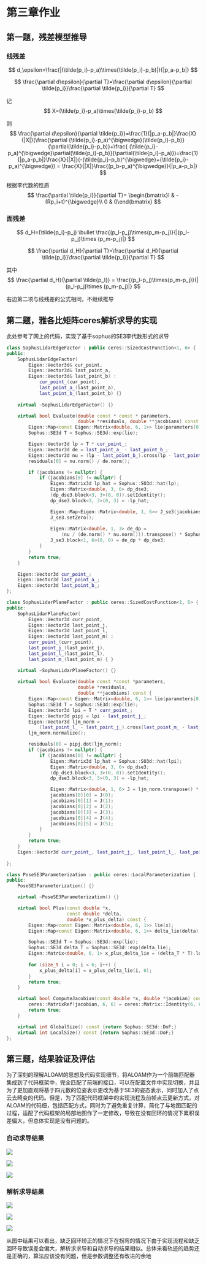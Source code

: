 # 第三章作业

## 第一题，残差模型推导

### 线残差

$$
d_\epsilon=\frac{|(\tilde{p_i}-p_a)\times(\tilde{p_i}-p_b)|}{|p_a-p_b|}
$$

$$
\frac{\partial d\epsilon}{\partial T}=\frac{\partial d\epsilon}{\partial \tilde{p_i}}\frac{\partial \tilde{p_i}}{\partial T}
$$

记
$$
X=(\tilde{p_i}-p_a)\times(\tilde{p_i}-p_b)
$$


则
$$
\frac{\partial d\epsilon}{\partial \tilde{p_i}}=\frac{1}{|p_a-p_b|}\frac{X}{|X|}(\frac{\partial (\tilde{p_i}-p_a)^{\bigwedge}(\tilde{p_i}-p_b)}{\partial(\tilde{p_i}-p_b)}+\frac{ (\tilde{p_i}-p_a)^{\bigwedge}\partial(\tilde{p_i}-p_b)}{\partial(\tilde{p_i}-p_a)})=\frac{1}{|p_a-p_b|}\frac{X}{|X|}(-(\tilde{p_i}-p_b)^{\bigwedge}+(\tilde{p_i}-p_a)^{\bigwedge}) = \frac{X}{|X|}\frac{(p_b-p_a)^{\bigwedge}}{|p_a-p_b|}
$$


根据李代数的性质
$$
\frac{\partial \tilde{p_i}}{\partial T}= \begin{bmatrix}I & -(Rp_i+t)^{\bigwedge}\\ 0 & 0\end{bmatrix}
$$

### 面残差

$$
d_H=(\tilde{p_i}-p_j) \bullet \frac{(p_l-p_j)\times(p_m-p_j)}{|(p_l-p_j)\times (p_m-p_j)|}
$$

$$
\frac{\partial d_H}{\partial T}=\frac{\partial d_H}{\partial \tilde{p_i}}\frac{\partial \tilde{p_i}}{\partial T}
$$

其中
$$
\frac{\partial d_H}{\partial \tilde{p_I}} = \frac{(p_l-p_j)\times(p_m-p_j)}{|(p_l-p_j)\times (p_m-p_j)|}
$$


右边第二项与线残差的公式相同，不继续推导

## 第二题，雅各比矩阵ceres解析求导的实现

此处参考了网上的代码，实现了基于sophus的SE3李代数形式的求导



```cpp
class SophusLidarEdgeFactor : public ceres::SizedCostFunction<1, 6> {
public:
    SophusLidarEdgeFactor(
        Eigen::Vector3d& cur_point, 
        Eigen::Vector3d& last_point_a, 
        Eigen::Vector3d& last_point_b) : 
            cur_point_(cur_point), 
    		last_point_a_(last_point_a), 
    		last_point_b_(last_point_b) {}
    
    virtual ~SophusLidarEdgeFactor() {}

    virtual bool Evaluate(double const * const * parameters, 
                          double *residuals, double **jacobians) const {
        Eigen::Map<const Eigen::Matrix<double, 6, 1>> lie(parameters[0]);
        Sophus::SE3d T = Sophus::SE3d::exp(lie);

        Eigen::Vector3d lp = T * cur_point_;
        Eigen::Vector3d de = last_point_a_ - last_point_b_;
        Eigen::Vector3d nu = (lp - last_point_b_).cross(lp - last_point_a_);
        residuals[0] = nu.norm() / de.norm();

        if (jacobians != nullptr) {
            if (jacobians[0] != nullptr) {
                Eigen::Matrix3d lp_hat = Sophus::SO3d::hat(lp);
                Eigen::Matrix<double, 3, 6> dp_dse3;
                (dp_dse3.block<3, 3>(0, 0)).setIdentity();
                dp_dse3.block<3, 3>(0, 3) = -lp_hat;

                Eigen::Map<Eigen::Matrix<double, 1, 6>> J_se3(jacobians[0]);
                J_se3.setZero();
                
                Eigen::Matrix<double, 1, 3> de_dp = 
                    (nu / (de.norm() * nu.norm())).transpose() * Sophus::SO3d::hat(de);
                J_se3.block<1, 6>(0, 0) = de_dp * dp_dse3;
            }
        }
        return true;
    }

    Eigen::Vector3d cur_point_;
    Eigen::Vector3d last_point_a_;
    Eigen::Vector3d last_point_b_;
};

class SophusLidarPlaneFactor : public ceres::SizedCostFunction<1, 6> {
public:
    SophusLidarPlaneFactor(
        Eigen::Vector3d curr_point, 
        Eigen::Vector3d last_point_j,
        Eigen::Vector3d last_point_l, 
        Eigen::Vector3d last_point_m) : 
        curr_point_(curr_point), 
        last_point_j_(last_point_j), 
        last_point_l_(last_point_l), 
        last_point_m_(last_point_m) { }

    virtual ~SophusLidarPlaneFactor() {}
    
    virtual bool Evaluate(double const *const *parameters, 
                          double *residuals, 
                          double **jacobians) const {
        Eigen::Map<const Eigen::Matrix<double, 6, 1>> lie(parameters[0]);
        Sophus::SE3d T = Sophus::SE3d::exp(lie);
        Eigen::Vector3d lpi = T * curr_point_;
        Eigen::Vector3d pipj = lpi - last_point_j_;
        Eigen::Vector3d ljm_norm = 
            (last_point_l_ - last_point_j_).cross(last_point_m_ - last_point_j_);
        ljm_norm.normalize();

        residuals[0] = pipj.dot(ljm_norm);
        if (jacobians != nullptr) {
            if (jacobians[0] != nullptr) {
                Eigen::Matrix3d lp_hat = Sophus::SO3d::hat(lpi);
                Eigen::Matrix<double, 3, 6> dp_dse3;
                (dp_dse3.block<3, 3>(0, 0)).setIdentity();
                dp_dse3.block<3, 3>(0, 3) = -lp_hat;

                Eigen::Matrix<double, 1, 6> J = ljm_norm.transpose() * dp_dse3;
                jacobians[0][0] = J(0);
                jacobians[0][1] = J(1);
                jacobians[0][2] = J(2);
                jacobians[0][3] = J(3);
                jacobians[0][4] = J(4);
                jacobians[0][5] = J(5);
            }
        }
        return true;
    }
    Eigen::Vector3d curr_point_, last_point_j_, last_point_l_, last_point_m_;
    
};

class PoseSE3Parameterization : public ceres::LocalParameterization {
public:
    PoseSE3Parameterization() {}

    virtual ~PoseSE3Parameterization() {}

    virtual bool Plus(const double *x, 
                      const double *delta, 
                      double *x_plus_delta) const {
        Eigen::Map<const Eigen::Matrix<double, 6, 1>> lie(x);
        Eigen::Map<const Eigen::Matrix<double, 6, 1>> delta_lie(delta);

        Sophus::SE3d T = Sophus::SE3d::exp(lie);
        Sophus::SE3d delta_T = Sophus::SE3d::exp(delta_lie);
        Eigen::Matrix<double, 6, 1> x_plus_delta_lie = (delta_T * T).log();
        
        for (size_t i = 0; i < 6; i++) {
            x_plus_delta[i] = x_plus_delta_lie(i, 0);
        }
        return true;
    }

    virtual bool ComputeJacobian(const double *x, double *jacobian) const {
        ceres::MatrixRef(jacobian, 6, 6) = ceres::Matrix::Identity(6, 6);
        return true;
    }

    virtual int GlobalSize() const {return Sophus::SE3d::DoF;}
    virtual int LocalSize() const {return Sophus::SE3d::DoF;}
};
```

## 第三题，结果验证及评估

为了深刻的理解ALOAM的思想及代码实现细节，将ALOAM作为一个前端匹配器集成到了代码框架中，完全匹配了前端的接口，可以在配置文件中实现切换，并且为了更加直观将基于四元数的位姿表示更改为基于SE3的姿态表示，同时加入了点云去畸变的代码。但是，为了匹配代码框架中的实现流程及前帧点云更新方式，对ALOAM的代码细，包括匹配方式，同时为了避免重复计算，简化了与地图匹配的过程，适配了代码框架的局部地图作了一定修改，导致在没有回环的情况下累积误差偏大，但总体实现是没有问题的。

### 自动求导结果

![](pictures/1-1620418101193.png)

![](pictures/2-1620468565642.png)

![](pictures/3-1620468584354.png)

### 解析求导结果

![](pictures/4-1620418162258.png)

![](pictures/4-1620468697636.png)

![](pictures/6-1620468638309.png)

从图中结果可以看出，缺乏回环矫正的情况下在拐弯的情况下由于实现流程和缺乏回环导致误差会偏大，解析求求导和自动求导的结果相似。总体来看轨迹的趋势还是正确的，算法应该没有问题，但是参数调整还有改进的余地
